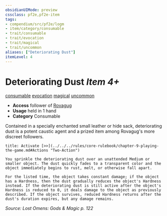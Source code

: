 ```yaml
---
obsidianUIMode: preview
cssclass: pf2e,pf2e-item
tags:
- compendium/src/pf2e/logm
- item/category/consumable
- trait/consumable
- trait/evocation
- trait/magical
- trait/uncommon
aliases: ["Deteriorating Dust"]
itemLevel: 4
---
```

# Deteriorating Dust *Item 4+*  
[consumable](../../../rules/traits/consumable.md)  [evocation](../../../rules/traits/evocation.md)  [magical](../../../rules/traits/magical.md)  [uncommon](../../../rules/traits/uncommon.md)  

- **Access** follower of [Rovagug](../../setting/deities/rovagug.md)
- **Usage** held in 1 hand
- **Category** Consumable

Contained in a specially enchanted small leather or hide sack, deteriorating dust is a potent caustic agent and a prized item among Rovagug's more discreet followers.

```ad-embed-ability
title: Activate [>>](../../../rules/core-rulebook/chapter-9-playing-the-game.md#Actions "Two-Action")

You sprinkle the deteriorating dust over an unattended Medium or smaller object. The dust quickly fades to a transparent color and the object immediately begins to rust, melt, or otherwise fall apart.

For the listed time, the object takes constant damage; if the object has a Hardness, then the dust gradually reduces the object's Hardness instead. If the deteriorating dust is still active after the object's Hardness is reduced to 0, it deals damage to the object as previously described. If the object survives, reduced Hardness returns after the dust's duration expires, but any damage remains.
```

*Source: Lost Omens: Gods & Magic p. 122*
